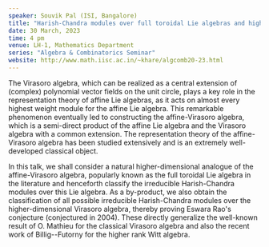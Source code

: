 ```yaml
---
speaker: Souvik Pal (ISI, Bangalore)
title: "Harish-Chandra modules over full toroidal Lie algebras and higher-dimensional Virasoro algebras"
date: 30 March, 2023
time: 4 pm
venue: LH-1, Mathematics Department
series: "Algebra & Combinatorics Seminar"
website: http://www.math.iisc.ac.in/~khare/algcomb20-23.html
---
```


The Virasoro algebra, which can be realized as a central extension of (complex) polynomial vector fields
on the unit circle, plays a key role in the representation theory of affine Lie algebras, as it acts on
almost every highest weight module for the affine Lie algebra. This remarkable phenomenon eventually led
to constructing the affine-Virasoro algebra, which is a semi-direct product of the affine Lie algebra and
the Virasoro algebra with a common extension. The representation theory of the affine-Virasoro algebra has
been studied extensively and is an extremely well-developed classical object.

In this talk, we shall consider a natural higher-dimensional analogue of the affine-Virasoro algebra,
popularly known as the full toroidal Lie algebra in the literature and henceforth classify the
irreducible Harish-Chandra modules over this Lie algebra. As a by-product, we also obtain the
classification of all possible irreducible Harish-Chandra modules over the higher-dimensional Virasoro
algebra, thereby proving Eswara Rao's conjecture (conjectured in 2004). These directly generalize the
well-known result of O. Mathieu for the classical Virasoro algebra and also the recent work of
Billig--Futorny for the higher rank Witt algebra.
